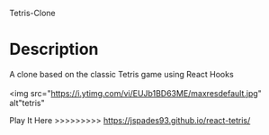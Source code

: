 Tetris-Clone

# Description

A clone based on the classic Tetris game using React Hooks
<br />
<br />
<img src="https://i.ytimg.com/vi/EUJb1BD63ME/maxresdefault.jpg" alt"tetris"


   Play It Here >>>>>>>>> https://jspades93.github.io/react-tetris/
   
